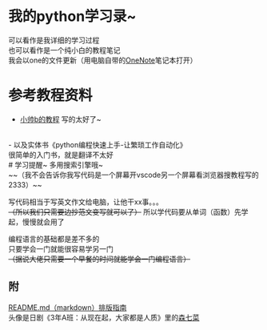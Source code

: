 我的python学习录~
====

可以看作是我详细的学习过程<br>
也可以看作是一个纯小白的教程笔记<br>
我会以one的文件更新（用电脑自带的[OneNote](https://www.onenote.com/download/)笔记本打开）<br>

# 参考教程资料

 - [小帅b的教程](https://wistbean.github.io/python-tutorial.html)
写的太好了~<br>
<br>
 - 以及实体书《python编程快速上手-让繁琐工作自动化》<br>
很简单的入门书，就是翻译不太好<br>
# 学习提醒~
多用搜索引擎哦~<br>
~~（我不会告诉你我写代码是一个屏幕开vscode另一个屏幕看浏览器搜教程写的2333）~~<br>

写代码相当于写英文作文给电脑，让他干xx事。。。<br>
~~（所以我们只需要边抄范文变写就可以了）~~
所以学代码要从单词（函数）先学起，慢慢就会用了

编程语言的基础都是差不多的<br>
只要学会一门就能很容易学另一门<br>
~~（据说大佬只需要一个早餐的时间就能学会一门编程语言）~~

附
---
[README.md（markdown）排版指南](https://blog.csdn.net/u012067966/article/details/50736647)<br>
头像是日剧《3年A班：从现在起，大家都是人质》里的[森七菜](https://movie.douban.com/celebrity/1378190/)
